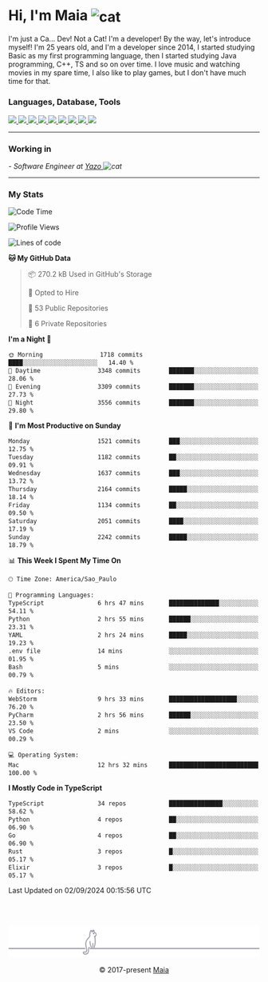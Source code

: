 <h1 align="left">Hi, I'm Maia 
<img src="https://emojis.slackmojis.com/emojis/images/1643509834/36299/black-cat.gif?1643509834" width="50" height="60" align="center"  alt="cat"/>
</h1>

I'm just a Ca... Dev! Not a Cat! I'm a developer! By the way, let's introduce myself!
I'm 25 years old, and I'm a developer since 2014, I started studying Basic as my first programming
language, then I started studying Java programming, C++, TS and so on over time.
I love music and watching movies in my spare time, I also like to play games, but I don't have much time for that.

<h3 align="left">Languages, Database, Tools</h3>
<p>
  <a href="https://www.typescriptlang.org">
    <img src="https://skillicons.dev/icons?i=ts" />
  </a>
  <a href="https://go.dev">
    <img src="https://skillicons.dev/icons?i=go" />
  </a>
  <a href="https://www.python.org">
    <img src="https://skillicons.dev/icons?i=python" />
  </a>
  <a href="https://gradle.org">
    <img src="https://skillicons.dev/icons?i=gradle" />
  </a>
  <a href="https://redis.io">
    <img src="https://skillicons.dev/icons?i=redis" />
  </a>
  <a href="https://www.mongodb.com">
    <img src="https://skillicons.dev/icons?i=mongodb" />
  </a>
  <a href="https://nodejs.org">
    <img src="https://skillicons.dev/icons?i=nodejs" />
  </a>
  <a href="https://www.javascript.com">
    <img src="https://skillicons.dev/icons?i=js" />
  </a>
  <a href="https://www.docker.com">
    <img src="https://skillicons.dev/icons?i=docker" />
  </a>
</p>

<hr/>

<h3>Working in</h3>

<p><em> - Software Engineer at <a href="[https://pdasolucoes.com.br](https://yazo.com.br/)">Yazo
</a><img src="https://media.giphy.com/media/WUlplcMpOCEmTGBtBW/giphy.gif" width="30" alt="cat"> 
</em></p>

<hr/>

### My Stats

<!--START_SECTION:waka-->
![Code Time](http://img.shields.io/badge/Code%20Time-4%2C606%20hrs%2023%20mins-blue)

![Profile Views](http://img.shields.io/badge/Profile%20Views-6-blue)

![Lines of code](https://img.shields.io/badge/From%20Hello%20World%20I%27ve%20Written-3.7%20million%20lines%20of%20code-blue)

**🐱 My GitHub Data** 

> 📦 270.2 kB Used in GitHub's Storage 
 > 
> 💼 Opted to Hire
 > 
> 📜 53 Public Repositories 
 > 
> 🔑 6 Private Repositories 
 > 
**I'm a Night 🦉** 

```text
🌞 Morning                1718 commits        ████░░░░░░░░░░░░░░░░░░░░░   14.40 % 
🌆 Daytime                3348 commits        ███████░░░░░░░░░░░░░░░░░░   28.06 % 
🌃 Evening                3309 commits        ███████░░░░░░░░░░░░░░░░░░   27.73 % 
🌙 Night                  3556 commits        ███████░░░░░░░░░░░░░░░░░░   29.80 % 
```
📅 **I'm Most Productive on Sunday** 

```text
Monday                   1521 commits        ███░░░░░░░░░░░░░░░░░░░░░░   12.75 % 
Tuesday                  1182 commits        ██░░░░░░░░░░░░░░░░░░░░░░░   09.91 % 
Wednesday                1637 commits        ███░░░░░░░░░░░░░░░░░░░░░░   13.72 % 
Thursday                 2164 commits        █████░░░░░░░░░░░░░░░░░░░░   18.14 % 
Friday                   1134 commits        ██░░░░░░░░░░░░░░░░░░░░░░░   09.50 % 
Saturday                 2051 commits        ████░░░░░░░░░░░░░░░░░░░░░   17.19 % 
Sunday                   2242 commits        █████░░░░░░░░░░░░░░░░░░░░   18.79 % 
```


📊 **This Week I Spent My Time On** 

```text
🕑︎ Time Zone: America/Sao_Paulo

💬 Programming Languages: 
TypeScript               6 hrs 47 mins       ██████████████░░░░░░░░░░░   54.11 % 
Python                   2 hrs 55 mins       ██████░░░░░░░░░░░░░░░░░░░   23.31 % 
YAML                     2 hrs 24 mins       █████░░░░░░░░░░░░░░░░░░░░   19.23 % 
.env file                14 mins             ░░░░░░░░░░░░░░░░░░░░░░░░░   01.95 % 
Bash                     5 mins              ░░░░░░░░░░░░░░░░░░░░░░░░░   00.79 % 

🔥 Editors: 
WebStorm                 9 hrs 33 mins       ███████████████████░░░░░░   76.20 % 
PyCharm                  2 hrs 56 mins       ██████░░░░░░░░░░░░░░░░░░░   23.50 % 
VS Code                  2 mins              ░░░░░░░░░░░░░░░░░░░░░░░░░   00.29 % 

💻 Operating System: 
Mac                      12 hrs 32 mins      █████████████████████████   100.00 % 
```

**I Mostly Code in TypeScript** 

```text
TypeScript               34 repos            ███████████████░░░░░░░░░░   58.62 % 
Python                   4 repos             ██░░░░░░░░░░░░░░░░░░░░░░░   06.90 % 
Go                       4 repos             ██░░░░░░░░░░░░░░░░░░░░░░░   06.90 % 
Rust                     3 repos             █░░░░░░░░░░░░░░░░░░░░░░░░   05.17 % 
Elixir                   3 repos             █░░░░░░░░░░░░░░░░░░░░░░░░   05.17 % 
```




 Last Updated on 02/09/2024 00:15:56 UTC
<!--END_SECTION:waka-->


<br/>
<br/>

<p align="center"><img src="https://raw.githubusercontent.com/gabrielmaialva33/gabrielmaialva33/master/assets/gray0_ctp_on_line.svg?sanitize=true" /></p>
<p align="center">&copy; 2017-present <a href="https://github.com/gabrielmaialva33/" target="_blank">Maia</a>
